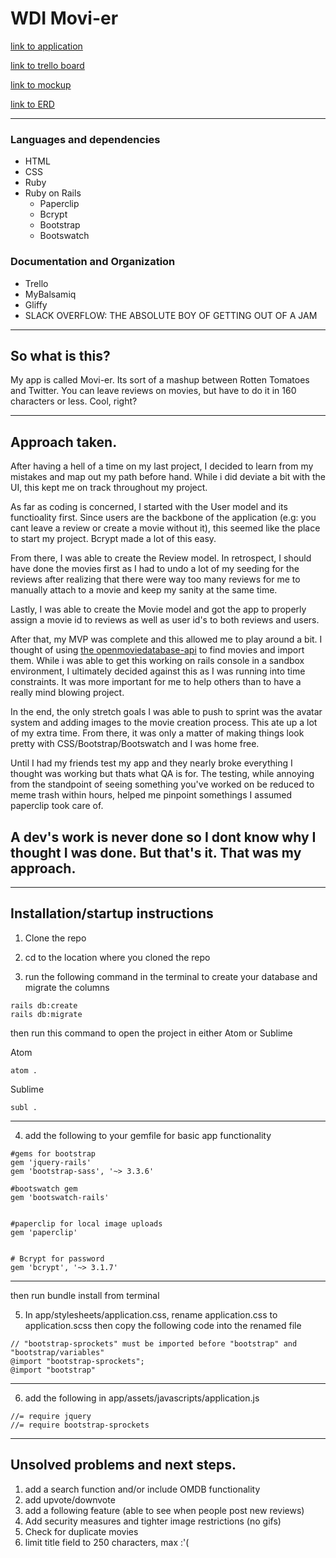 # WDI Movi-er

[link to application](https://enigmatic-river-26198.herokuapp.com/)

[link to trello board](https://trello.com/b/dNAwEKtb/wdi-project-2)

[link to mockup](https://wdi-project2.mybalsamiq.com/projects/wdiproject2/)

[link to ERD](https://www.gliffy.com/go/share/svk0bt6paksq0w272o5t)

---------------------------

### Languages and dependencies
 - HTML
 - CSS
 - Ruby
 - Ruby on Rails
    - Paperclip
    - Bcrypt
    - Bootstrap
    - Bootswatch

### Documentation and Organization
- Trello
- MyBalsamiq
- Gliffy
- SLACK OVERFLOW: THE ABSOLUTE BOY OF GETTING OUT OF A JAM

-----------------

## So what is this?
My app is called Movi-er. Its sort of a mashup between Rotten Tomatoes and Twitter. You can leave reviews on movies, but have to do it in 160 characters or less. Cool, right?

__________________
## Approach taken.

After having a hell of a time on my last project, I decided to learn from my mistakes and map out my path before hand. While i did deviate a bit with the UI, this kept me on track throughout my project.

As far as coding is concerned, I started with the User model and its functioality first. Since users are the backbone of the application (e.g: you cant leave a review or create a movie without it), this seemed like the place to start my project. Bcrypt made a lot of this easy.

From there, I was able to create the Review model. In retrospect, I should have done the movies first as I had to undo a lot of my seeding for the reviews after realizing that there were way too many reviews for me to manually attach to a movie and keep my sanity at the same time.

Lastly, I was able to create the Movie model and got the app to properly assign a movie id to reviews as well as user id's to both reviews and users.

After that, my MVP was complete and this allowed me to play around a bit. I thought of using [the openmoviedatabase-api](https://github.com/18Months/themoviedb-api) to find movies and import them. While i was able to get this working on rails console in a sandbox environment, I ultimately decided against this as I was running into time constraints. It was more important for me to help others than to have a really mind blowing project.

In the end, the only stretch goals I was able to push to sprint was the avatar system and adding images to the movie creation process. This ate up a lot of my extra time. From there, it was only a matter of making things look pretty with CSS/Bootstrap/Bootswatch and I was home free.

Until I had my friends test my app and they nearly broke everything I thought was working but thats what QA is for. The testing, while annoying from the standpoint of seeing something you've worked on be reduced to meme trash within hours, helped me pinpoint somethings I assumed paperclip took care of.

A dev's work is never done so I dont know why I thought I was done. But that's it. That was my approach.
-----------------


-----------------


## Installation/startup instructions

1.  Clone the repo

2. cd to the location where you cloned the repo

3. run the following command in the terminal to create your database and migrate the columns
  ```
  rails db:create
  rails db:migrate
  ```
  then run this command to open the project in either Atom or Sublime

  Atom
 ```
 atom .
 ```

 Sublime
 ```
 subl .
 ```
__________________

4. add the following to your gemfile for basic app functionality

```
#gems for bootstrap
gem 'jquery-rails'
gem 'bootstrap-sass', '~> 3.3.6'

#bootswatch gem
gem 'bootswatch-rails'


#paperclip for local image uploads
gem 'paperclip'


# Bcrypt for password
gem 'bcrypt', '~> 3.1.7'

```
________________
then run bundle install from terminal

5. In app/stylesheets/application.css, rename application.css to application.scss then copy the following code into the renamed file

```
// "bootstrap-sprockets" must be imported before "bootstrap" and "bootstrap/variables"
@import "bootstrap-sprockets";
@import "bootstrap"
```
________________
6. add the following in app/assets/javascripts/application.js

```
//= require jquery
//= require bootstrap-sprockets
```

________________

## Unsolved problems and next steps.
1. add a search function and/or include OMDB functionality
2. add upvote/downvote
3. add a following feature (able to see when people post new reviews)
4. Add security measures and tighter image restrictions (no gifs)
5. Check for duplicate movies
6. limit title field to 250 characters, max :'(
